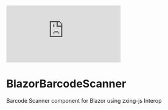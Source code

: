 ![Nuget](https://img.shields.io/nuget/v/BlazorBarcodeScanner.ZXing.JS?style=for-the-badge)
# BlazorBarcodeScanner
Barcode Scanner component for Blazor using zxing-js Interop
